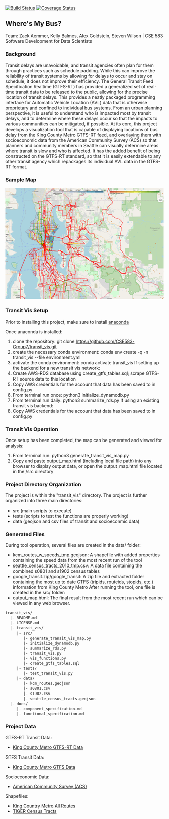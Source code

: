 [![Build Status](https://travis-ci.org/CSE583-Group7/transit_vis.svg?branch=main)](https://travis-ci.org/CSE583-Group7/transit_vis)
[![Coverage Status](https://coveralls.io/repos/github/CSE583-Group7/transit_vis/badge.svg?branch=main&service=github)](https://coveralls.io/github/CSE583-Group7/transit_vis?branch=main&service=github)
## Where's My Bus?
Team: Zack Aemmer, Kelly Balmes, Alex Goldstein, Steven Wilson | CSE 583 Software Development for Data Scientists

### Background
Transit delays are unavoidable, and transit agencies often plan for them through practices such as schedule padding. While this can improve the reliability of transit systems by allowing for delays to occur and stay on schedule, it does not improve their efficiency. The General Transit Feed Specification Realtime (GTFS-RT) has provided a generalized set of real-time transit data to be released to the public, allowing for the precise location of transit delays. This provides a neatly packaged programming interface for Automatic Vehicle Location (AVL) data that is otherwise proprietary and confined to individual bus systems. From an urban planning perspective, it is useful to understand who is impacted most by transit delays, and to determine where these delays occur so that the impacts to various communities can be mitigated, if possible. At its core, this project develops a visualization tool that is capable of displaying locations of bus delay from the King County Metro GTFS-RT feed, and overlaying them with socioeconomic data from the American Community Survey (ACS) so that planners and community members in Seattle can visually determine areas where transit is slow and who is affected. It has the added benefit of being constructed on the GTFS-RT standard, so that it is easily extendable to any other transit agency which repackages its individual AVL data in the GTFS-RT format.

### Sample Map
![Screenshot of Sample Map with Speed and Socioeconomic Data](example_output.png?raw=true "Example")

### Transit Vis Setup
Prior to installing this project, make sure to install [anaconda](https://anaconda.org/)

Once anaconda is installed:
1. clone the repository: git clone https://github.com/CSE583-Group7/transit_vis.git 
2. create the necessary conda environment: conda env create -q -n transit_vis --file environment.yml
3. activate the conda environment: conda activate transit_vis
If setting up the backend for a new transit vis network:
4. Create AWS-RDS database using create_gtfs_tables.sql; scrape GTFS-RT source data to this location
5. Copy AWS credentials for the account that data has been saved to in config.py
6. From terminal run once: python3 initialize_dynamodb.py
7. From terminal run daily: python3 summarize_rds.py
If using an existing transit vis backend:
4. Copy AWS credentials for the account that data has been saved to in config.py

### Transit Vis Operation
Once setup has been completed, the map can be generated and viewed for analysis:
1. From terminal run: python3 generate_transit_vis_map.py
2. Copy and paste output_map.html (including local file path) into any browser to display output data, or open the output_map.html file located in the /src directory 

### Project Directory Organization
The project is within the "transit_vis" directory. The project is further organized into three main directories:
* src (main scripts to execute)
* tests (scripts to test the functions are properly working)
* data (geojson and csv files of transit and socioeconmic data)

### Generated Files
During tool operation, several files are created in the data/ folder:
* kcm_routes_w_speeds_tmp.geojson: A shapefile with added properties containing the speed data from the most recent run of the tool
* seattle_census_tracts_2010_tmp.csv: A data file containing the combined s0801 and s1902 census tables
* google_transit.zip/google_transit: A zip file and extracted folder containing the most up to date GTFS (tripids, routeids, stopids, etc.) information from King County Metro
After running the tool, one file is created in the src/ folder:
* output_map.html: The final result from the most recent run which can be viewed in any web browser.

```
transit_vis/
  |- README.md
  |- LICENSE.md
  |- transit_vis/  
     |- src/
        |- generate_transit_vis_map.py
        |- initialize_dynamodb.py
        |- summarize_rds.py
        |- transit_vis.py
        |- vis_functions.py
        |- create_gtfs_tables.sql
     |- tests/
        |- test_transit_vis.py
     |- data/
        |- kcm_routes.geojson
        |- s0801.csv
        |- s1902.csv
        |- seattle_census_tracts.geojson
  |- docs/
     |- component_specification.md
     |- functional_specification.md 
```

### Project Data
GTFS-RT Transit Data:
* [King County Metro GTFS-RT Data](http://developer.onebusaway.org/modules/onebusaway-application-modules/current/api/where/index.html)

GTFS Transit Data:
* [King County Metro GTFS Data](http://metro.kingcounty.gov/gtfs/)

Socioeconomic Data:
* [American Community Survey (ACS)](https://www.census.gov/programs-surveys/acs/data.html)

Shapefiles:
* [King Country Metro All Routes](https://www5.kingcounty.gov/sdc/TOC.aspx?agency=transit)
* [TIGER Census Tracts](https://www.census.gov/geographies/mapping-files/time-series/geo/tiger-line-file.html)

